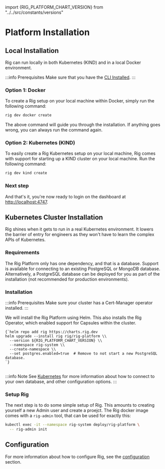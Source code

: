 import {RIG_PLATFORM_CHART_VERSION} from "../../src/constants/versions"

# Platform Installation

## Local Installation

Rig can run locally in both Kubernetes (KIND) and in a local Docker environment.

:::info Prerequisites
Make sure that you have the [CLI Installed](/getting-started/cli-install).
:::

### Option 1: Docker

To create a Rig setup on your local machine within Docker, simply run the following command:

```bash
rig dev docker create
```

The above command will guide you through the installation. If anything goes wrong, you can always run the command again.

### Option 2: Kubernetes (KIND)

To easily create a Rig Kubernetes setup on your local machine, Rig comes with support for starting up a KIND cluster on your local machine. Run the following command:

```bash
rig dev kind create
```

### Next step

And that's it, you're now ready to login on the dashboard at [http://localhost:4747](http://localhost:4747).

## Kubernetes Cluster Installation

Rig shines when it gets to run in a real Kubernetes environment. It
lowers the barrier of entry for engineers as they won't have to learn the
complex APIs of Kubernetes.

### Requirements

The Rig Platform only has one dependency, and that is a database. Support is available for connecting to an existing PostgreSQL or MongoDB database.
Alternatively, a PostgreSQL database can be deployed for you as part of the installation (not recommended for production environments).

<!-- Running the Rig Platform in Kubernetes, we first need to have an available
[MongoDB](https://www.mongodb.com/) cluster, which Rig will use to store its
data. We recommend using managed services in production environments. If you
want to quickly test Rig, the Rig helm chart can install a MongoDB for
you. -->

### Installation

:::info Prerequisites
Make sure your cluster has a Cert-Manager operator installed.
:::

We will install the Rig Platform using Helm. This also installs the Rig Operator, which enabled support for Capsules within the cluster.

<pre><code className="language-bash">{`helm repo add rig https://charts.rig.dev
helm upgrade --install rig rig/rig-platform \\
  --version ${RIG_PLATFORM_CHART_VERSION} \\
  --namespace rig-system \\
  --create-namespace \\
  --set postgres.enabled=true  # Remove to not start a new PostgreSQL database.
`}
</code>
</pre>

:::info Note
See [Kubernetes](/kubernetes) for more information about how to connect to your own database, and other configuration options.
:::

### Setup Rig

The next step is to do some simple setup of Rig. This amounts to creating yourself a new Admin user and create a proejct. The Rig docker image comes with a `rig-admin` tool, that can be used for exactly this:

```bash
kubectl exec -it --namespace rig-system deploy/rig-platform \
  -- rig-admin init
```

## Configuration

For more information about how to configure Rig, see the [configuration](/configuration) section.
